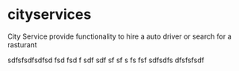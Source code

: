# cityservices
City Service provide functionality to hire a auto driver or search for a rasturant


sdfsfsdfsdfsd
fsd
fsd
f
sdf
sdf
sf
sf
s
fs
fsf
sdfsdfs
dfsfsfsdf
